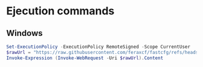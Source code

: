 # Ejecution commands

## Windows
~~~ps1
Set-ExecutionPolicy -ExecutionPolicy RemoteSigned -Scope CurrentUser
$rawUrl = "https://raw.githubusercontent.com/feraxcf/fastcfg/refs/heads/main/windows.ps1"
Invoke-Expression (Invoke-WebRequest -Uri $rawUrl).Content
~~~

